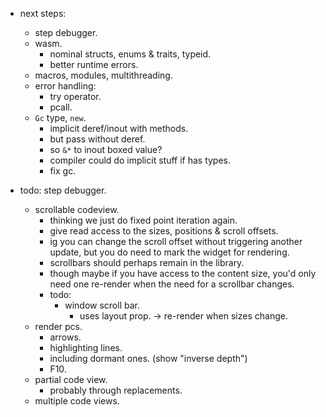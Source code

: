 
- next steps:
    - step debugger.
    - wasm.
        - nominal structs, enums & traits, typeid.
        - better runtime errors.
    - macros, modules, multithreading.
    - error handling:
        - try operator.
        - pcall.
    - `Gc` type, `new`.
        - implicit deref/inout with methods.
        - but pass without deref.
        - so `&*` to inout boxed value?
        - compiler could do implicit stuff if has types.
        - fix gc.


- todo: step debugger.
    - scrollable codeview.
        - thinking we just do fixed point iteration again.
        - give read access to the sizes, positions & scroll offsets.
        - ig you can change the scroll offset without triggering another update, but you do need to mark the widget for rendering.
        - scrollbars should perhaps remain in the library.
        - though maybe if you have access to the content size, you'd only need one re-render when the need for a scrollbar changes.
        - todo:
            - window scroll bar.
                - uses layout prop. -> re-render when sizes change.
    - render pcs.
        - arrows.
        - highlighting lines.
        - including dormant ones. (show "inverse depth")
        - F10.
    - partial code view.
        - probably through replacements.
    - multiple code views.

